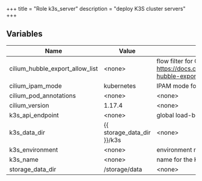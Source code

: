 +++
title = "Role k3s_server"
description = "deploy K3S cluster servers"
+++

## Variables

| Name | Value | Description | Required |
| ---- | ----- | ----------- | -------- |
| cilium_hubble_export_allow_list | &lt;none&gt; | flow filter for Cilium hubble exporter, see https://docs.cilium.io/en/latest/observability/hubble/configuration/export/#configuring-hubble-exporter and https://github.com/cilium/hubble#specifying-raw-flow-filters | false  |
| cilium_ipam_mode | kubernetes | IPAM mode for cilium CNI TODO | false  |
| cilium_pod_annotations | &lt;none&gt; | &lt;none&gt; | false  |
| cilium_version | 1.17.4 | &lt;none&gt; | false  |
| k3s_api_endpoint | &lt;none&gt; | global load-balanced address for the k3s api endpoint | true  |
| k3s_data_dir | {{ storage_data_dir }}/k3s | &lt;none&gt; | false  |
| k3s_environment | &lt;none&gt; | environment name for the K3S cluster | false  |
| k3s_name | &lt;none&gt; | name for the K3S cluster | true  |
| storage_data_dir | /storage/data | &lt;none&gt; | false  |

